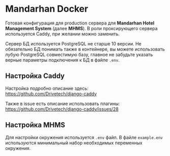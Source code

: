 # Mandarhan Docker

Готовая конфигурация для production сервера для **Mandarhan Hotel
Management System** (далее **MHMS**). В роли проксирующего
сервера используется Caddy, при желании можно заменить.

Сервер БД используется PostgreSQL не старше 10 версии. Не обязательно
БД понимать также в контейнере, вы можете использовать лубую
PostgreSQL совместимую базу, главное не забудьте указать верные
параметры подключения к БД в файле `.env`.

## Настройка Caddy

Настройка подробно описание здесь: https://github.com/Drivetech/django-caddy

Также в issue есть описание использовать плагины: https://github.com/Drivetech/django-caddy/issues/28

## Настройка MHMS

Для настройки окружения используется `.env` файл. В файле
`example.env` используются минимальный набор необходимых
переменных окружения. 

